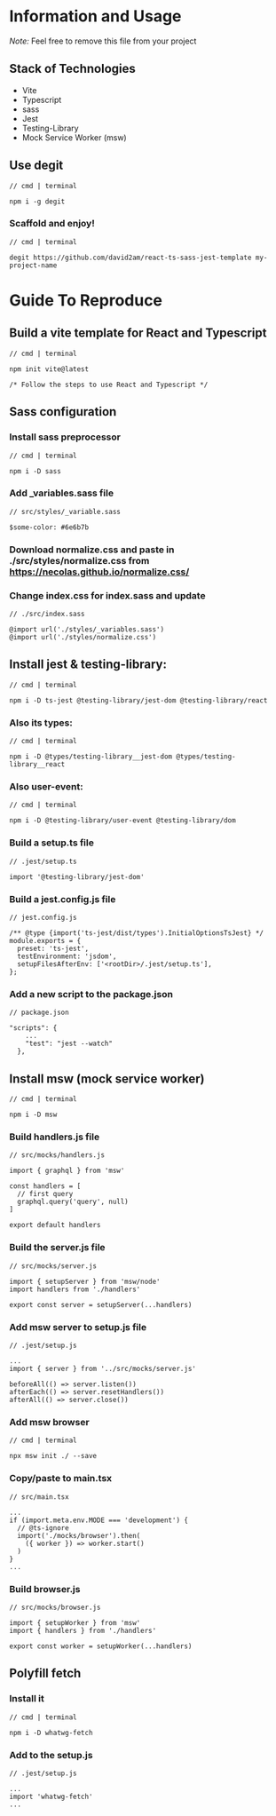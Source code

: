 # Information and Usage

_Note:_ Feel free to remove this file from your project

## Stack of Technologies
* Vite
* Typescript
* sass
* Jest
* Testing-Library
* Mock Service Worker (msw)

## Use degit

```
// cmd | terminal

npm i -g degit
```

### Scaffold and enjoy!
```
// cmd | terminal

degit https://github.com/david2am/react-ts-sass-jest-template my-project-name
```

# Guide To Reproduce

## Build a vite template for React and Typescript
```
// cmd | terminal

npm init vite@latest

/* Follow the steps to use React and Typescript */
```


## Sass configuration

### Install sass preprocessor
```
// cmd | terminal

npm i -D sass
```

### Add _variables.sass file
```
// src/styles/_variable.sass

$some-color: #6e6b7b
```
### Download normalize.css and paste in ./src/styles/normalize.css from https://necolas.github.io/normalize.css/

### Change index.css for index.sass and update
```
// ./src/index.sass

@import url('./styles/_variables.sass')
@import url('./styles/normalize.css')
```

## Install jest & testing-library:
```
// cmd | terminal

npm i -D ts-jest @testing-library/jest-dom @testing-library/react
```

### Also its types:
```
// cmd | terminal

npm i -D @types/testing-library__jest-dom @types/testing-library__react
```

### Also user-event:
```
// cmd | terminal

npm i -D @testing-library/user-event @testing-library/dom   
```


### Build a setup.ts file
```
// .jest/setup.ts

import '@testing-library/jest-dom'
```

### Build a jest.config.js file
```
// jest.config.js

/** @type {import('ts-jest/dist/types').InitialOptionsTsJest} */
module.exports = {
  preset: 'ts-jest',
  testEnvironment: 'jsdom',
  setupFilesAfterEnv: ['<rootDir>/.jest/setup.ts'],
};
```

### Add a new script to the package.json
```
// package.json

"scripts": {
    ...
    "test": "jest --watch"
  },
```

## Install msw (mock service worker)
```
// cmd | terminal

npm i -D msw
```

### Build handlers.js file
```
// src/mocks/handlers.js

import { graphql } from 'msw'

const handlers = [
  // first query
  graphql.query('query', null)
]

export default handlers
```

### Build the server.js file
```
// src/mocks/server.js

import { setupServer } from 'msw/node'
import handlers from './handlers'

export const server = setupServer(...handlers)
```

### Add msw server to setup.js file
```
// .jest/setup.js

...
import { server } from '../src/mocks/server.js'

beforeAll(() => server.listen())
afterEach(() => server.resetHandlers())
afterAll(() => server.close())
```

### Add msw browser
```
// cmd | terminal

npx msw init ./ --save
```

### Copy/paste to main.tsx
```
// src/main.tsx

...
if (import.meta.env.MODE === 'development') {
  // @ts-ignore
  import('./mocks/browser').then(
    ({ worker }) => worker.start()
  )
}
...
```

### Build browser.js
```
// src/mocks/browser.js

import { setupWorker } from 'msw'
import { handlers } from './handlers'

export const worker = setupWorker(...handlers)
```


## Polyfill fetch

### Install it
```
// cmd | terminal

npm i -D whatwg-fetch
```

### Add to the setup.js
```
// .jest/setup.js

...
import 'whatwg-fetch'
...
```
